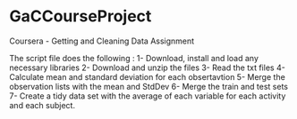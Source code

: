 # GaCCourseProject
Coursera - Getting and Cleaning Data Assignment 

The script file does the following :
1- Download, install and load any necessary libraries
2- Download and unzip the files
3- Read the txt files
4- Calculate mean and standard deviation for each obsertavtion
5- Merge the observation lists with the mean and StdDev
6- Merge the train and test sets
7- Create a tidy data set with the average of each variable for each activity and each subject.
